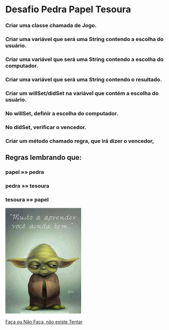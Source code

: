 # Desafio Pedra Papel Tesoura

### Criar uma classe chamada de Jogo.
### Criar uma variável que será uma String contendo a escolha do usuário.
### Criar uma variável que será uma String contendo a escolha do computador.
### Criar uma variável que será uma String contendo o resultado.
### Criar um willSet/didSet na variável que contém a escolha do usuário.
### No willSet, definir a escolha do computador.
### No didSet, verificar o vencedor.
### Criar um método chamado regra, que irá dizer o vencedor, 


## Regras lembrando que:
### papel »» pedra
### pedra »» tesoura
### tesoura »» papel


![](https://github.com/MoacirParticular/POO-o-que-programa-o-orientada-a-objetos/blob/main/Imagens/Yoda-Muito-A-Aprender-Voce-Ainda-Tem.jpg)

[Faça ou Não Faça, não existe Tentar](https://github.com/MoacirParticular/POO-o-que-programa-o-orientada-a-objetos/blob/main/Desafios/POO-PPT.playground/Contents.swift)
